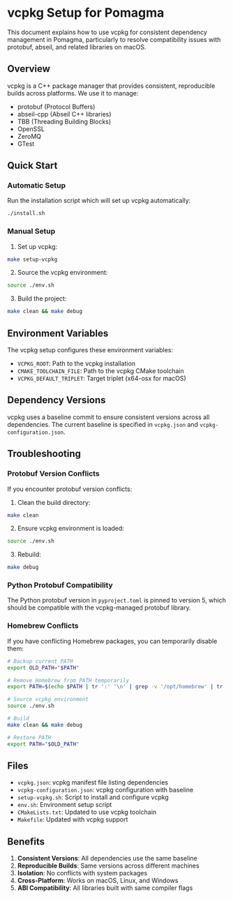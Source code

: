 # vcpkg Setup for Pomagma

This document explains how to use vcpkg for consistent dependency management in Pomagma, particularly to resolve compatibility issues with protobuf, abseil, and related libraries on macOS.

## Overview

vcpkg is a C++ package manager that provides consistent, reproducible builds across platforms. We use it to manage:

- protobuf (Protocol Buffers)
- abseil-cpp (Abseil C++ libraries)
- TBB (Threading Building Blocks)
- OpenSSL
- ZeroMQ
- GTest

## Quick Start

### Automatic Setup

Run the installation script which will set up vcpkg automatically:

```bash
./install.sh
```

### Manual Setup

1. Set up vcpkg:
```bash
make setup-vcpkg
```

2. Source the vcpkg environment:
```bash
source ./env.sh
```

3. Build the project:
```bash
make clean && make debug
```

## Environment Variables

The vcpkg setup configures these environment variables:

- `VCPKG_ROOT`: Path to the vcpkg installation
- `CMAKE_TOOLCHAIN_FILE`: Path to the vcpkg CMake toolchain
- `VCPKG_DEFAULT_TRIPLET`: Target triplet (x64-osx for macOS)

## Dependency Versions

vcpkg uses a baseline commit to ensure consistent versions across all dependencies. The current baseline is specified in `vcpkg.json` and `vcpkg-configuration.json`.

## Troubleshooting

### Protobuf Version Conflicts

If you encounter protobuf version conflicts:

1. Clean the build directory:
```bash
make clean
```

2. Ensure vcpkg environment is loaded:
```bash
source ./env.sh
```

3. Rebuild:
```bash
make debug
```

### Python Protobuf Compatibility

The Python protobuf version in `pyproject.toml` is pinned to version 5, which should be compatible with the vcpkg-managed protobuf library.

### Homebrew Conflicts

If you have conflicting Homebrew packages, you can temporarily disable them:

```bash
# Backup current PATH
export OLD_PATH="$PATH"

# Remove Homebrew from PATH temporarily
export PATH=$(echo $PATH | tr ':' '\n' | grep -v '/opt/homebrew' | tr '\n' ':')

# Source vcpkg environment
source ./env.sh

# Build
make clean && make debug

# Restore PATH
export PATH="$OLD_PATH"
```

## Files

- `vcpkg.json`: vcpkg manifest file listing dependencies
- `vcpkg-configuration.json`: vcpkg configuration with baseline
- `setup-vcpkg.sh`: Script to install and configure vcpkg
- `env.sh`: Environment setup script
- `CMakeLists.txt`: Updated to use vcpkg toolchain
- `Makefile`: Updated with vcpkg support

## Benefits

1. **Consistent Versions**: All dependencies use the same baseline
2. **Reproducible Builds**: Same versions across different machines
3. **Isolation**: No conflicts with system packages
4. **Cross-Platform**: Works on macOS, Linux, and Windows
5. **ABI Compatibility**: All libraries built with same compiler flags 